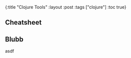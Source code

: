 {:title "Clojure Tools"
 :layout :post
 :tags  ["clojure"]
 :toc true}

## Cheatsheet

## Blubb

asdf
